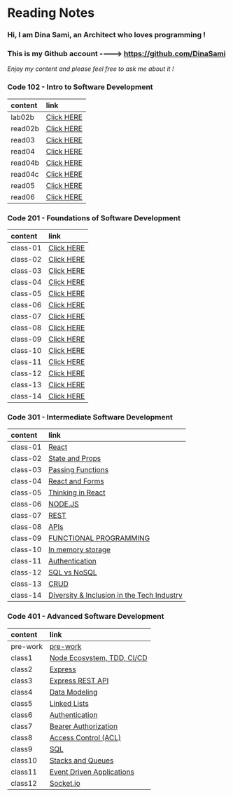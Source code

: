 # Reading Notes

### Hi, I am **Dina Sami**, an Architect who loves programming ! 

### This is my Github account ----> https://github.com/DinaSami

*Enjoy my content and please feel free to ask me about it !*

### Code 102 - Intro to Software Development

| content      | link                                                                |
| :-----------  | :--------------------------------------------------------------------|
| lab02b      |[Click HERE]( https://dinasami.github.io/Reading-Notes/102/lab02b)    |
| read02b      |[Click HERE](https://dinasami.github.io/Reading-Notes/102/read02b)     |
| read03        |[Click HERE](https://dinasami.github.io/Reading-Notes/102/read03) |
| read04       |[Click HERE](https://dinasami.github.io/Reading-Notes/102/read04)     |
| read04b     |[Click HERE](https://dinasami.github.io/Reading-Notes/102/read04b)   |
| read04c     |[Click HERE](https://dinasami.github.io/Reading-Notes/102/read04c)   |
| read05     |[Click HERE](https://dinasami.github.io/Reading-Notes/102/read05)   |
| read06     |[Click HERE](https://dinasami.github.io/Reading-Notes/102/read06)   |     

### Code 201 - Foundations of Software Development

| content      | link  
| :-----------  | :--------------------------------------------------------------------|
| class-01    |[Click HERE](https://dinasami.github.io/Reading-Notes/201/class-01)   |    
| class-02    |[Click HERE](https://dinasami.github.io/Reading-Notes/201/class-02)   |  
| class-03    |[Click HERE](https://dinasami.github.io/Reading-Notes/201/class-03)   |
| class-04    |[Click HERE](https://dinasami.github.io/Reading-Notes/201/class-04)   |
| class-05    |[Click HERE](https://dinasami.github.io/Reading-Notes/201/class-05)   |
| class-06    |[Click HERE](https://dinasami.github.io/Reading-Notes/201/class-06)   |
| class-07    |[Click HERE](https://dinasami.github.io/Reading-Notes/201/class-07)   |
| class-08    |[Click HERE](https://dinasami.github.io/Reading-Notes/201/class-08)   |
| class-09    |[Click HERE](https://dinasami.github.io/Reading-Notes/201/class-09)   |
| class-10    |[Click HERE](https://dinasami.github.io/Reading-Notes/201/class-10)   |
| class-11    |[Click HERE](https://dinasami.github.io/Reading-Notes/201/class-11)   |
| class-12    |[Click HERE](https://dinasami.github.io/Reading-Notes/201/class-12)   |
| class-13    |[Click HERE](https://dinasami.github.io/Reading-Notes/201/class-13)   |
| class-14    |[Click HERE](https://dinasami.github.io/Reading-Notes/201/class-14)   |

### Code 301 - Intermediate Software Development

| content      | link  
| :-----------  | :--------------------------------------------------------------------|
| class-01    |[React](https://dinasami.github.io/Reading-Notes/301/Class01)   |    
| class-02    |[State and Props](https://dinasami.github.io/Reading-Notes/301/Class02)   |  
| class-03    |[Passing Functions](https://dinasami.github.io/Reading-Notes/301/Class03)   |
| class-04    |[React and Forms](https://dinasami.github.io/Reading-Notes/301/Class04)   |
| class-05    |[Thinking in React](https://dinasami.github.io/Reading-Notes/301/Class05)   |
| class-06    |[NODE.JS](https://dinasami.github.io/Reading-Notes/301/Class06)   |
| class-07    |[REST](https://dinasami.github.io/Reading-Notes/301/Class07)   |
| class-08    |[APIs](https://dinasami.github.io/Reading-Notes/301/Class08)   |
| class-09    |[FUNCTIONAL PROGRAMMING](https://dinasami.github.io/Reading-Notes/301/Class09)   |
| class-10    |[In memory storage](https://dinasami.github.io/Reading-Notes/301/Class10)   |
| class-11    |[Authentication](https://dinasami.github.io/Reading-Notes/301/Class11)   |
| class-12    |[SQL vs NoSQL](https://dinasami.github.io/Reading-Notes/301/Class12)   |
| class-13    |[CRUD](https://dinasami.github.io/Reading-Notes/301/Class13)   |
| class-14    |[Diversity & Inclusion in the Tech Industry](https://dinasami.github.io/Reading-Notes/301/Class14)   |


### Code 401 - Advanced Software Development

| content      | link  
| :-----------  | :--------------------------------------------------------------------|
| pre-work    |[pre-work](https://dinasami.github.io/Reading-Notes/401/pre-work)   |
| class1    |[Node Ecosystem, TDD, CI/CD](https://dinasami.github.io/Reading-Notes/401/class1)   |    
| class2    |[Express](https://dinasami.github.io/Reading-Notes/401/class2)   |  
| class3    |[Express REST API](https://dinasami.github.io/Reading-Notes/401/class3)   |
| class4    |[Data Modeling](https://dinasami.github.io/Reading-Notes/401/class4)   |
| class5    |[Linked Lists](https://dinasami.github.io/Reading-Notes/401/class5)   |
| class6    |[Authentication](https://dinasami.github.io/Reading-Notes/401/class6)   |
| class7    |[Bearer Authorization](https://dinasami.github.io/Reading-Notes/401/class7)   |
| class8    |[Access Control (ACL)](https://dinasami.github.io/Reading-Notes/401/class8)   |
| class9    |[SQL](https://dinasami.github.io/Reading-Notes/401/class9)   |
| class10   |[Stacks and Queues](https://dinasami.github.io/Reading-Notes/401/class10)   |
| class11   |[Event Driven Applications](https://dinasami.github.io/Reading-Notes/401/class11)   |
| class12   |[Socket.io](https://dinasami.github.io/Reading-Notes/401/class12)   |
